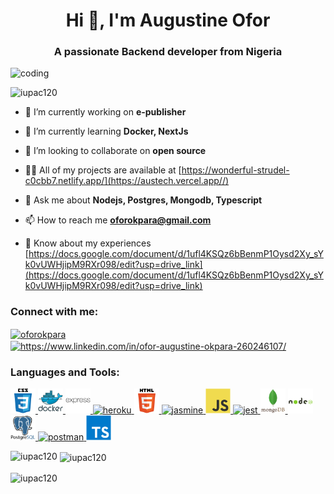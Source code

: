 <h1 align="center">Hi 👋, I'm Augustine Ofor</h1>
<h3 align="center">A passionate Backend developer from Nigeria</h3>
<img align="rigt" alt="coding" width="250" src="https://media3.giphy.com/media/xT9IgzoKnwFNmISR8I/giphy.gif"/>

<p align="left"> <img src="https://komarev.com/ghpvc/?username=iupac120&label=Profile%20views&color=0e75b6&style=flat" alt="iupac120" > </p>

- 🔭 I’m currently working on **e-publisher**

- 🌱 I’m currently learning **Docker, NextJs**

- 👯 I’m looking to collaborate on **open source**

- 👨‍💻 All of my projects are available at [https://wonderful-strudel-c0cbb7.netlify.app/](https://austech.vercel.app//)

- 💬 Ask me about **Nodejs, Postgres, Mongodb, Typescript**

- 📫 How to reach me **oforokpara@gmail.com**

- 📄 Know about my experiences [https://docs.google.com/document/d/1ufl4KSQz6bBenmP1Oysd2Xy_sYk0vUWHjipM9RXr098/edit?usp=drive_link](https://docs.google.com/document/d/1ufl4KSQz6bBenmP1Oysd2Xy_sYk0vUWHjipM9RXr098/edit?usp=drive_link)

<h3 align="left">Connect with me:</h3>
<p align="left">
<a href="https://twitter.com/oforokpara" target="blank"><img align="center" src="https://raw.githubusercontent.com/rahuldkjain/github-profile-readme-generator/master/src/images/icons/Social/twitter.svg" alt="oforokpara" height="30" width="40" /></a>
<a href="https://linkedin.com/in/https://www.linkedin.com/in/ofor-augustine-okpara-260246107/" target="blank"><img align="center" src="https://raw.githubusercontent.com/rahuldkjain/github-profile-readme-generator/master/src/images/icons/Social/linked-in-alt.svg" alt="https://www.linkedin.com/in/ofor-augustine-okpara-260246107/" height="30" width="40" /></a>
</p>

<h3 align="left">Languages and Tools:</h3>
<p align="left"> <a href="https://www.w3schools.com/css/" target="_blank" rel="noreferrer"> <img src="https://raw.githubusercontent.com/devicons/devicon/master/icons/css3/css3-original-wordmark.svg" alt="css3" width="40" height="40"/> </a> <a href="https://www.docker.com/" target="_blank" rel="noreferrer"> <img src="https://raw.githubusercontent.com/devicons/devicon/master/icons/docker/docker-original-wordmark.svg" alt="docker" width="40" height="40"/> </a> <a href="https://expressjs.com" target="_blank" rel="noreferrer"> <img src="https://raw.githubusercontent.com/devicons/devicon/master/icons/express/express-original-wordmark.svg" alt="express" width="40" height="40"/> </a> <a href="https://heroku.com" target="_blank" rel="noreferrer"> <img src="https://www.vectorlogo.zone/logos/heroku/heroku-icon.svg" alt="heroku" width="40" height="40"/> </a> <a href="https://www.w3.org/html/" target="_blank" rel="noreferrer"> <img src="https://raw.githubusercontent.com/devicons/devicon/master/icons/html5/html5-original-wordmark.svg" alt="html5" width="40" height="40"/> </a> <a href="https://jasmine.github.io/" target="_blank" rel="noreferrer"> <img src="https://www.vectorlogo.zone/logos/jasmine/jasmine-icon.svg" alt="jasmine" width="40" height="40"/> </a> <a href="https://developer.mozilla.org/en-US/docs/Web/JavaScript" target="_blank" rel="noreferrer"> <img src="https://raw.githubusercontent.com/devicons/devicon/master/icons/javascript/javascript-original.svg" alt="javascript" width="40" height="40"/> </a> <a href="https://jestjs.io" target="_blank" rel="noreferrer"> <img src="https://www.vectorlogo.zone/logos/jestjsio/jestjsio-icon.svg" alt="jest" width="40" height="40"/> </a> <a href="https://www.mongodb.com/" target="_blank" rel="noreferrer"> <img src="https://raw.githubusercontent.com/devicons/devicon/master/icons/mongodb/mongodb-original-wordmark.svg" alt="mongodb" width="40" height="40"/> </a> <a href="https://nodejs.org" target="_blank" rel="noreferrer"> <img src="https://raw.githubusercontent.com/devicons/devicon/master/icons/nodejs/nodejs-original-wordmark.svg" alt="nodejs" width="40" height="40"/> </a> <a href="https://www.postgresql.org" target="_blank" rel="noreferrer"> <img src="https://raw.githubusercontent.com/devicons/devicon/master/icons/postgresql/postgresql-original-wordmark.svg" alt="postgresql" width="40" height="40"/> </a> <a href="https://postman.com" target="_blank" rel="noreferrer"> <img src="https://www.vectorlogo.zone/logos/getpostman/getpostman-icon.svg" alt="postman" width="40" height="40"/> </a> <a href="https://www.typescriptlang.org/" target="_blank" rel="noreferrer"> <img src="https://raw.githubusercontent.com/devicons/devicon/master/icons/typescript/typescript-original.svg" alt="typescript" width="40" height="40"/> </a> </p>

<p><img align="left" src="https://github-readme-stats.vercel.app/api/top-langs?username=iupac120&show_icons=true&locale=en&layout=compact" alt="iupac120" /></p>

<p>&nbsp;<img align="center" src="https://github-readme-stats.vercel.app/api?username=iupac120&show_icons=true&locale=en" alt="iupac120" /></p>

<p><img align="center" src="https://github-readme-streak-stats.herokuapp.com/?user=iupac120&" alt="iupac120" /></p>
